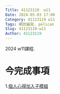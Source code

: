 ```yaml
---
Title: 41123119  w11
Date: 2024-05-03 17:00
Category: 41123119 w11
Tags: 網誌編寫, pelican
Slug: 41123119-w11
Author: 41123119
---
```


2024 w11課程.

<!-- PELICAN_END_SUMMARY -->

# 今完成事項

1.<a href="https://mdecd2024.github.io/2astud-2asite/content/g2.html">個人心得加入子模組</a>

